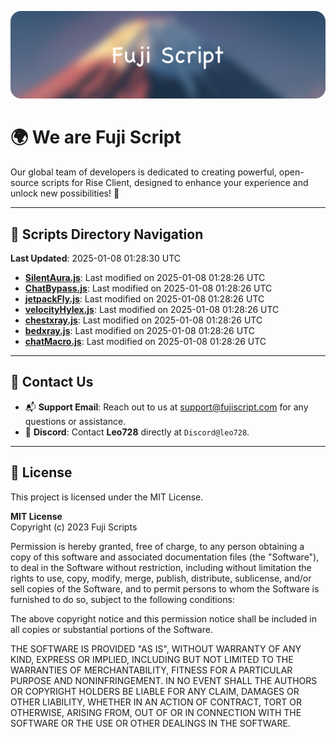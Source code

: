 ![Banner](.github/b.webp)

# 🌍 **We are Fuji Script**

Our global team of developers is dedicated to creating powerful, open-source scripts for Rise Client, designed to enhance your experience and unlock new possibilities! 🌟

---
<!-- SCRIPTS_NAVIGATION_START -->
## 📂 **Scripts Directory Navigation**

**Last Updated**: 2025-01-08 01:28:30 UTC

- **[SilentAura.js](scripts/SilentAura.js)**: Last modified on 2025-01-08 01:28:26 UTC
- **[ChatBypass.js](scripts/ChatBypass.js)**: Last modified on 2025-01-08 01:28:26 UTC
- **[jetpackFly.js](scripts/jetpackFly.js)**: Last modified on 2025-01-08 01:28:26 UTC
- **[velocityHylex.js](scripts/velocityHylex.js)**: Last modified on 2025-01-08 01:28:26 UTC
- **[chestxray.js](scripts/chestxray.js)**: Last modified on 2025-01-08 01:28:26 UTC
- **[bedxray.js](scripts/bedxray.js)**: Last modified on 2025-01-08 01:28:26 UTC
- **[chatMacro.js](scripts/chatMacro.js)**: Last modified on 2025-01-08 01:28:26 UTC

<!-- SCRIPTS_NAVIGATION_END -->

---

## 💬 **Contact Us**  
- 📬 **Support Email**: Reach out to us at [support@fujiscript.com](mailto:support@fujiscript.com) for any questions or assistance.  
- 💬 **Discord**: Contact **Leo728** directly at `Discord@leo728`.

---

## 📜 **License**

This project is licensed under the MIT License.  

**MIT License**  
Copyright (c) 2023 Fuji Scripts  

Permission is hereby granted, free of charge, to any person obtaining a copy of this software and associated documentation files (the "Software"), to deal in the Software without restriction, including without limitation the rights to use, copy, modify, merge, publish, distribute, sublicense, and/or sell copies of the Software, and to permit persons to whom the Software is furnished to do so, subject to the following conditions:  

The above copyright notice and this permission notice shall be included in all copies or substantial portions of the Software.  

THE SOFTWARE IS PROVIDED "AS IS", WITHOUT WARRANTY OF ANY KIND, EXPRESS OR IMPLIED, INCLUDING BUT NOT LIMITED TO THE WARRANTIES OF MERCHANTABILITY, FITNESS FOR A PARTICULAR PURPOSE AND NONINFRINGEMENT. IN NO EVENT SHALL THE AUTHORS OR COPYRIGHT HOLDERS BE LIABLE FOR ANY CLAIM, DAMAGES OR OTHER LIABILITY, WHETHER IN AN ACTION OF CONTRACT, TORT OR OTHERWISE, ARISING FROM, OUT OF OR IN CONNECTION WITH THE SOFTWARE OR THE USE OR OTHER DEALINGS IN THE SOFTWARE.  
